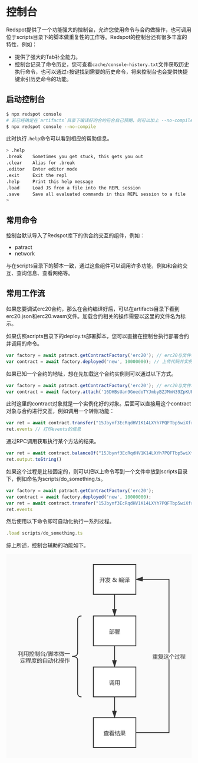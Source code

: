 # 控制台

Redspot提供了一个功能强大的控制台，允许您使用命令与合约做操作，也可调用位于scripts目录下的脚本做重复性的工作等。Redspot的控制台还有很多丰富的特性，例如：

* 提供了强大的Tab补全能力。
* 控制台记录了命令历史，您可查看`cache/console-history.txt`文件获取历史执行命令，也可以通过`↑`按键找到需要的历史命令，将来控制台也会提供快捷键索引历史命令的功能。
## **启动控制台**

```bash
$ npx redspot console
# 若已经确定在`artifacts`目录下编译好的合约符合自己预期，则可以加上 --no-compile 参数不进行合约编译
$ npx redspot console --no-compile
```
此时执行`.help`命令可以看到相应的帮助信息。
```bash
> .help
.break    Sometimes you get stuck, this gets you out
.clear    Alias for .break
.editor   Enter editor mode
.exit     Exit the repl
.help     Print this help message
.load     Load JS from a file into the REPL session
.save     Save all evaluated commands in this REPL session to a file
> 
```
## **常用命令**

控制台默认导入了Redspot库下的供合约交互的组件，例如：

* patract
* network

与在scripts目录下的脚本一致，通过这些组件可以调用许多功能，例如和合约交互、查询信息、查看网络等。

## **常用工作流**

如果您要调试erc20合约，那么在合约编译好后，可以在artifacts目录下看到erc20.json和erc20.wasm文件。加载合约相关的操作需要以这里的文件名为标示。

如果仿照scripts目录下的deploy.ts部署脚本，您可以直接在控制台执行部署合约并调用的命令。

```typescript
var factory = await patract.getContractFactory('erc20'); // erc20与文件名一致
var contract = await factory.deployed('new', 10000000); // 上传代码并实例化这个合约
```

如果已知一个合约的地址，想在先加载这个合约实例则可以通过以下方式。

```typescript
var factory = await patract.getContractFactory('erc20'); // erc20与文件名一致
var contract = await factory.attach('16DHBsUan9GoedoTYJmbyBZJMmN39ZpKUPvYeAGMTXCgxLQe'); // 加载合约地址
```

此时这里的contract对象就是一个实例化好的对象。后面可以直接用这个contract对象与合约进行交互，例如调用一个转账功能：

```typescript
var ret = await contract.transfer("15Jbynf3EcRqdHV1K14LXYh7PQFTbp5wiXfrc4kbMReR9KxA", 100)
ret.events // 打印events的信息
```

通过RPC调用获取执行某个方法的结果。

```typescript
var ret = await contract.balanceOf("15Jbynf3EcRqdHV1K14LXYh7PQFTbp5wiXfrc4kbMReR9KxA")
ret.output.toString()
```

如果这个过程是比较固定的，则可以把以上命令写到一个文件中放到scripts目录下，例如命名为scripts/do_something.ts。

```typescript
var factory = await patract.getContractFactory('erc20');
var contract = await factory.deployed('new', 10000000); 
var ret = await contract.transfer("15Jbynf3EcRqdHV1K14LXYh7PQFTbp5wiXfrc4kbMReR9KxA", 100)
ret.events
```

然后使用以下命令即可自动化执行一系列过程。

```typescript
.load scripts/do_something.ts
```

综上所述，控制台辅助的功能如下。

![](./imgs/process.jpg)







